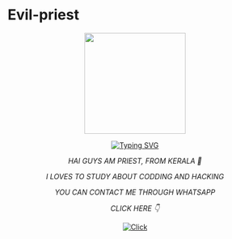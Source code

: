 # Evil-priest 
 
<div align="center">
<img border-radius: 15px src="https://i.imgur.com/c5E81Cu.jpeg" width="200" height="200"/> 

 
[![Typing SVG](https://readme-typing-svg.herokuapp.com?font=Bomber+Escort&color=00FFFF&size=20&lines=HAI+GUYS,+WELCOME+TO+MY+PROFILE)](https://bit.ly/3lC8I7t)
 
 
*HAI GUYS AM PRIEST, FROM KERALA 💖* 

*I LOVES TO STUDY ABOUT CODDING AND HACKING*

*YOU CAN CONTACT ME THROUGH WHATSAPP* 

*CLICK HERE 👇*

<a href="http://wa.me/+919188434967"><img title="Click" src="https://img.shields.io/badge/Author-priest/Sophia?color=f7df1e&style=for-the-badge&logo=whatsapp"></a>



<div align
